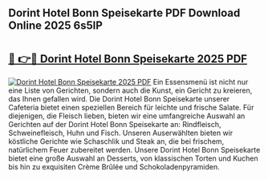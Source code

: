 ## Dorint Hotel Bonn Speisekarte PDF Download Online 2025 6s5lP

# <h2><a href="http://gcb4su.nevu.top/?p=Dorint+Hotel+Bonn+Speisekarte">🔗 👉🔴 Dorint Hotel Bonn Speisekarte 2025 PDF</a></h2>

[![Dorint Hotel Bonn Speisekarte 2025 PDF](https://i.imgur.com/dBaPXMq.png)](http://gcb4su.nevu.top/?p=Dorint+Hotel+Bonn+Speisekarte)
Ein Essensmenü ist nicht nur eine Liste von Gerichten, sondern auch die Kunst, ein Gericht zu kreieren, das Ihnen gefallen wird. Die Dorint Hotel Bonn Speisekarte unserer Cafeteria bietet einen speziellen Bereich für leichte und frische Salate. Für diejenigen, die Fleisch lieben, bieten wir eine umfangreiche Auswahl an Gerichten auf der Dorint Hotel Bonn Speisekarte an: Rindfleisch, Schweinefleisch, Huhn und Fisch. Unseren Auserwählten bieten wir köstliche Gerichte wie Schaschlik und Steak an, die bei frischem, natürlichem Feuer zubereitet werden. Unsere Dorint Hotel Bonn Speisekarte bietet eine große Auswahl an Desserts, von klassischen Torten und Kuchen bis hin zu exquisiten Crème Brûlée und Schokoladenpyramiden.
